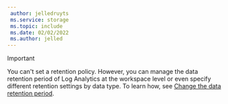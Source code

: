 ```yaml
---
 author: jelledruyts
 ms.service: storage
 ms.topic: include
 ms.date: 02/02/2022
 ms.author: jelled
---
```


> [!IMPORTANT]
> You can't set a retention policy. However, you can manage the data retention period of Log Analytics at the workspace level or even specify different retention settings by data type. To learn how, see [Change the data retention period](../articles/azure-monitor/logs/data-retention-archive.md).